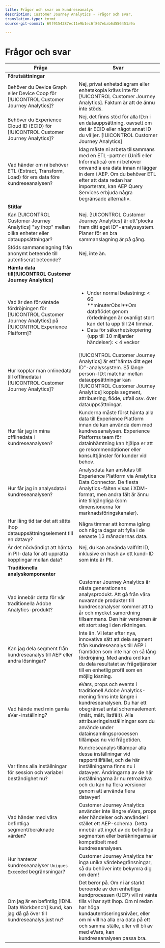 ```yaml
---
title: Frågor och svar om kundreseanalys
description: Customer Journey Analytics - Frågor och svar.
translation-type: tm+mt
source-git-commit: 69f9154387ec11e9b1ec6f867ebab6d556451a9a

---
```



# Frågor och svar

| Fråga | Svar |
|---|---|
| **Förutsättningar** |  |
| Behöver du Device Graph eller Device Coop för [!UICONTROL Customer Journey Analytics]? | Nej, privat enhetsdiagram eller enhetskopia krävs inte för [!UICONTROL Customer Journey Analytics]. Faktum är att de ännu inte stöds. |
| Behöver du Experience Cloud ID (ECID) för [!UICONTROL Customer Journey Analytics]? | Nej, det finns stöd för alla ID:n i en datauppsättning, oavsett om det är ECID eller något annat ID du väljer. [!UICONTROL Customer Journey Analytics] |
| Vad händer om ni behöver ETL (Extract, Transform, Load) för era data före kundreseanalysen? | Idag måste ni arbeta tillsammans med en ETL-partner (Unifi eller Informatica) om ni behöver omvandla era data innan ni lägger in dem i AEP. Om du behöver ETL efter att data redan har importerats, kan AEP Query Services erbjuda några begränsade alternativ. |
| **Stitlar** |  |
| Kan [!UICONTROL Customer Journey Analytics] &quot;sy ihop&quot; mellan olika enheter eller datauppsättningar? | Nej. [!UICONTROL Customer Journey Analytics] är ett&quot;plocka fram ditt eget ID&quot;-analyssystem. Planer för en bra sammanslagning är på gång. |
| Stöds sammanslagning från anonymt beteende till autentiserat beteende? | Nej, inte än. |
| **Hämta data till[!UICONTROL Customer Journey Analytics]** |  |
| Vad är den förväntade fördröjningen för [!UICONTROL Customer Journey Analytics] på [!UICONTROL Experience Platform]? | <ul><li>Under normal belastning: &lt; 60<br>**minuterObs!**Om dataflödet genom rörledningen är ovanligt stort kan det ta upp till 24 timmar.</li><li>Data för säkerhetskopiering (upp till 10 miljarder händelser): &lt; 4 veckor</li></ul> |
| Hur kopplar man onlinedata till offlinedata i [!UICONTROL Customer Journey Analytics]? | [!UICONTROL Customer Journey Analytics] är ett&quot;hämta ditt eget ID&quot;-analyssystem. Så länge person-ID:t matchar mellan datauppsättningar kan [!UICONTROL Customer Journey Analytics] koppla segment, attribuering, flöde, utfall osv. över datauppsättningar. |
| Hur får jag in mina offlinedata i kundreseanalysen? | Kunderna måste först hämta alla data till Experience Platform innan de kan använda dem med kundreseanalysen. Experience Platforms team för datainhämtning kan hjälpa er att ge rekommendationer eller konsulttjänster för kunder vid behov. |
| Hur får jag in analysdata i kundreseanalysen? | Analysdata kan anslutas till Experience Platform via Analytics Data Connector. De flesta Analytics-fälten visas i XDM-format, men andra fält är ännu inte tillgängliga (som dimensionerna för marknadsföringskanaler). |
| Hur lång tid tar det att sätta ihop datauppsättningselement till en datavy? | Några timmar att komma igång och några dagar att fylla i de senaste 13 månadernas data. |
| Är det nödvändigt att hämta in PII-data för att upprätta kopplingar mellan data? | Nej, du kan använda valfritt ID, inklusive en hash av ett kund-ID som inte är PII. |
| **Traditionella analyskomponenter** |  |
| Vad innebär detta för vår traditionella Adobe Analytics-produkt? | Customer Journey Analytics är nästa generationens analysprodukt. Att gå från våra nuvarande produkter till kundreseanalyser kommer att ta år och mycket samordning tillsammans. Den här versionen är ett stort steg i den riktningen. |
| Kan jag dela segment från kundreseanalys till AEP eller andra lösningar? | Inte än. Vi letar efter nya, innovativa sätt att dela segment från kundreseanalys till AEP i framtiden som inte har en så lång fördröjning. Med andra ord kan du dela resultatet av frågetjänster till en enhetlig profil som en möjlig lösning. |
| Vad hände med min gamla eVar-inställning? | eVars, props och events i traditionell Adobe Analytics-mening finns inte längre i kundreseanalysen. Du har ett obegränsat antal schemaelement (mått, mått, listfält). Alla attribueringsinställningar som du använde under datainsamlingsprocessen tillämpas nu vid frågetiden. |
| Var finns alla inställningar för session och variabel beständighet nu? | Kundreseanalys tillämpar alla dessa inställningar vid rapporttillfället, och de här inställningarna finns nu i datavyer. Ändringarna av de här inställningarna är nu retroaktiva och du kan ha flera versioner genom att använda flera datavyer! |
| Vad händer med våra befintliga segment/beräknade värden? | Customer Journey Analytics använder inte längre eVars, props eller händelser och använder i stället ett AEP-schema. Detta innebär att inget av de befintliga segmenten eller beräkningarna är kompatibelt med kundreseanalysen. |
| Hur hanterar kundreseanalyser `Uniques Exceeded` begränsningar? | Customer Journey Analytics har inga unika värdebegränsningar, så du behöver inte bekymra dig om dem! |
| Om jag är en befintlig [!DNL Data Workbench] kund, kan jag då gå över till kundreseanalys just nu? | Det beror på. Om ni är starkt beroende av den enhetliga kundprocessen (UCP) vill ni vänta tills vi har sytt ihop. Om ni redan har höga kundautentiseringsnivåer, eller om ni vill ha alla era data på ett och samma ställe, eller vill bli av med eVars, kan kundreseanalysen passa bra. |

